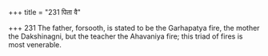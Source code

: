 +++
title = "231 पिता वै"

+++
231	The father, forsooth, is stated to be the Garhapatya fire, the mother the Dakshinagni, but the teacher the Ahavaniya fire; this triad of fires is most venerable.